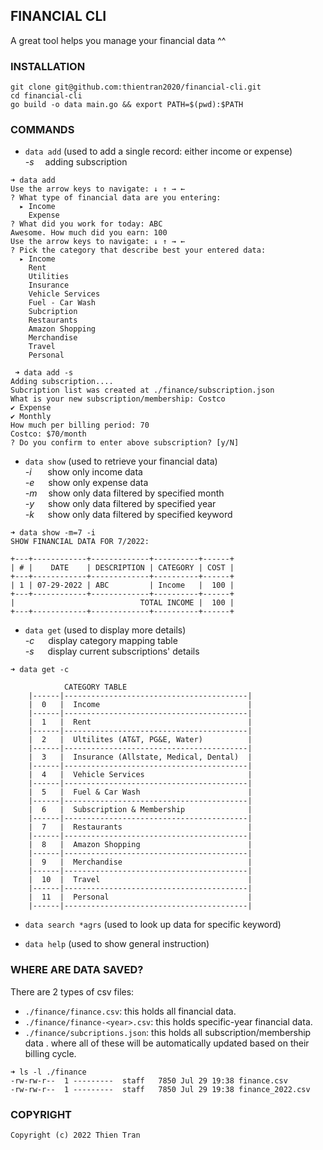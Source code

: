 ## FINANCIAL CLI

A great tool helps you manage your financial data ^^

### INSTALLATION

```
git clone git@github.com:thientran2020/financial-cli.git
cd financial-cli
go build -o data main.go && export PATH=$(pwd):$PATH
```

### COMMANDS
+ `data add` (used to add a single record: either income or expense) <br/>
*-s* &emsp;adding subscription

```
➜ data add
Use the arrow keys to navigate: ↓ ↑ → ←
? What type of financial data are you entering:
  ▸ Income
    Expense
? What did you work for today: ABC
Awesome. How much did you earn: 100
Use the arrow keys to navigate: ↓ ↑ → ←
? Pick the category that describe best your entered data:
  ▸ Income
    Rent
    Utilities
    Insurance
    Vehicle Services
    Fuel - Car Wash
    Subcription
    Restaurants
    Amazon Shopping
    Merchandise
    Travel
    Personal
    
 ➜ data add -s
Adding subscription....
Subcription list was created at ./finance/subscription.json
What is your new subscription/membership: Costco
✔ Expense
✔ Monthly
How much per billing period: 70
Costco: $70/month
? Do you confirm to enter above subscription? [y/N]
```

+ `data show` (used to retrieve your financial data) <br/>
*-i* &emsp;&nbsp;&nbsp;show only income data <br/>
*-e* &emsp;&nbsp;show only expense data <br/>
*-m* &emsp;show only data filtered by specified month <br/>
*-y* &emsp;&nbsp;show only data filtered by specified year <br/>
*-k* &emsp;&nbsp;show only data filtered by specified keyword <br/>

```
➜ data show -m=7 -i
SHOW FINANCIAL DATA FOR 7/2022:

+---+------------+-------------+----------+------+
| # |    DATE    | DESCRIPTION | CATEGORY | COST |
+---+------------+-------------+----------+------+
| 1 | 07-29-2022 | ABC         | Income   |  100 |
+---+------------+-------------+----------+------+
|                            TOTAL INCOME |  100 |
+---+------------+-------------+----------+------+
```

+ `data get` (used to display more details) <br/>
*-c* &emsp;&nbsp;display category mapping table <br/>
*-s* &emsp;&nbsp;display current subscriptions' details <br/>

```
➜ data get -c

			CATEGORY TABLE
	|------|-----------------------------------------|
	|  0   |  Income                                 |
	|------|-----------------------------------------|
	|  1   |  Rent                                   |
	|------|-----------------------------------------|
	|  2   |  Ultilites (AT&T, PG&E, Water)          |
	|------|-----------------------------------------|
	|  3   |  Insurance (Allstate, Medical, Dental)  |
	|------|-----------------------------------------|
	|  4   |  Vehicle Services                       |
	|------|-----------------------------------------|
	|  5   |  Fuel & Car Wash                        |
	|------|-----------------------------------------|
	|  6   |  Subscription & Membership              |
	|------|-----------------------------------------|
	|  7   |  Restaurants                            |
	|------|-----------------------------------------|
	|  8   |  Amazon Shopping                        |
	|------|-----------------------------------------|
	|  9   |  Merchandise                            |
	|------|-----------------------------------------|
	|  10  |  Travel                                 |
	|------|-----------------------------------------|
	|  11  |  Personal                               |
	|------|-----------------------------------------|
```

+ `data search *agrs` (used to look up data for specific keyword) <br/>

+ `data help` (used to show general instruction) <br/>

### WHERE ARE DATA SAVED?
There are 2 types of csv files: <br/>
- `./finance/finance.csv`: this holds all financial data. <br/>
- `./finance/finance-<year>.csv`: this holds specific-year financial data. <br/>
- `./finance/subcriptions.json`: this holds all subscription/membership data .
where all of these will be automatically updated based on their billing cycle.<br/>
 

```
➜ ls -l ./finance
-rw-rw-r--  1 ---------  staff   7850 Jul 29 19:38 finance.csv
-rw-rw-r--  1 ---------  staff   7850 Jul 29 19:38 finance_2022.csv
```

### COPYRIGHT
```
Copyright (c) 2022 Thien Tran
```
